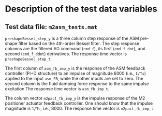 # Description of the test data variables

## Test data file: `m2asm_tests.mat`

`preshapeBessel_step_y` is a three column step response of the ASM pre-shape filter based on the 4th-order Bessel filter. The step response columns are the filtered AO command (`cmd_f`), its first (`cmd_f_dot`), and second (`cmd_f_ddot`) derivatives. The response time vector is `preshapeBessel_step_t`.

The first column of `asm_fb_imp_y` is the response of the ASM feedback controller (PI+D structure) to an impulse of magnitude 8000 (i.e., `1/Ts`) applied to the input `asm_FB`, while the other inputs are set to zero. The second column is the fluid damping force response to the same impulse excitation.The response time vector is `asm_fb_imp_t`.

The column vector `m2pact_fb_imp_y` is the impulse response of the M2 positioner actuator feedback controller. One should know that the impulse magnitude is `1/Ts`, i.e., 8000. The response time vector is `m2pact_fb_imp_t`.

